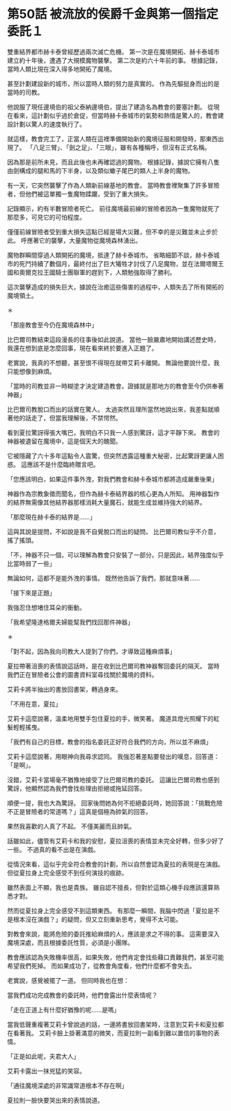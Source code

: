 # 第50話 被流放的侯爵千金與第一個指定委託１

雙重結界都市赫卡泰曾經歷過兩次滅亡危機。
第一次是在魔境開拓、赫卡泰城市建立約十年後，遭遇了大規模魔物襲擊。
第二次是約六十年前的事。
根據記錄，當時人類比現在深入得多地開拓了魔境。

甚至計劃建設新的城市，所以當時人類的努力是真實的。
作為先驅挺身而出的是當時的司教。

他說服了現任邊境伯的祖父泰納邊境伯，提出了建造名為教會的要塞計劃。
從現在看來，這計劃似乎過於倉促，但當時赫卡泰城市的氣勢和熱情是驚人的，教會建設計劃以驚人的速度執行了。

就這樣，教會完工了，正當人類在這裡準備開始新的魔境征服和開發時，那東西出現了。
「八足三臂」、「劍之足」、「三眼」，雖有各種稱呼，但沒有正式名稱。

因為那是前所未見，而且此後也未再確認過的魔物。
根據記錄，據說它擁有八隻由劍構成的腿和馬的下半身，以及類似蠍子尾巴的類人上半身的魔物。

有一天，它突然襲擊了作為人類新前線基地的教會。
當時教會裡聚集了許多冒險者，但他們被這單獨一隻魔物蹂躪，受到了重大損失。

記錄顯示，約有半數冒險者死亡。
前往魔境最前線的冒險者因為一隻魔物就死了那麼多，可見它的可怕程度。

僅僅前線冒險者受到重大損失這點已經是場大災難，但不幸的是災難並未止步於此。
呼應著它的襲擊，大量魔物從魔境森林湧出。

魔物群瞬間穿過人類開拓的魔境，抵達了赫卡泰城市。
省略細節不談，赫卡泰城市的死鬥持續了數個月，最終付出了巨大犧牲才討伐了八足魔物，並在法爾塔爾王國和奧爾克拉王國騎士團聯軍的趕到下，人類勉強取得了勝利。

這次襲擊造成的損失巨大，據說在治癒這些傷害的過程中，人類失去了所有開拓的魔境領土。

＊

「那座教會至今仍在魔境森林中」

比巴爾司教結束這段漫長的往事後如此說道。
當他一臉嚴肅地開始講述歷史時，我還在想到底是怎麼回事，現在看來終於要進入正題了。

老實說，我真的不想聽，甚至恨不得現在就帶艾莉卡離開。
無論他要說什麼，我只能想像到麻煩。

「當時的司教並非一時糊塗才決定建造教會。證據就是那地方的教會至今仍供奉著神器」

比巴爾司教脫口而出的話實在驚人。
太過突然且理所當然地說出來，我差點就順著他的話走了，但當我理解後，不禁愕然。

看到夏拉驚訝得張大嘴巴，我明白不只我一人感到驚訝，這才平靜下來。
教會的神器被遺留在魔境中，這是個天大的醜聞。

它被隱藏了六十多年這點令人震驚，但突然透露這種重大秘密，比起驚訝更讓人困惑。
這應該不是什麼臨終贈言吧。

「您應該明白，如果這件事外洩，對我們教會和赫卡泰城市都將造成嚴重後果」

神器作為宗教象徵而聞名，但作為赫卡泰結界器的核心更為人所知。
用神器製作的結界無需像其他結界器那樣消耗大量魔石，就能生成並維持強大的結界。

「那麼現在赫卡泰的結界是……」

這與其說是提問，不如說是我不自覺脫口而出的疑問。
比巴爾司教似乎不介意，搖了搖頭。

「不，神器不只一個，可以理解為教會只安裝了一部分。只是因此，結界強度似乎比當時弱了一些」

無論如何，這都不是能外洩的事情。
既然他告訴了我們，那就意味著……

「接下來是正題」

我強忍住想堵住耳朵的衝動。

「我希望隆達格爾夫婦能幫我們找回那件神器」

＊

「對不起，因為我向司教大人提到了你們，才導致這種麻煩事」

夏拉帶著沮喪的表情說這話時，是在收到比巴爾司教神器奪回委託的隔天。
當時我們正在冒險者公會的圖書資料室尋找關於魔境的資料。

艾莉卡將半抽出的書放回書架，轉過身來。

「不用在意，夏拉」

艾莉卡這麼說著，溫柔地用雙手包住夏拉的手，微笑著。
魔道具燈光照耀下的紅髮輕輕搖曳。

「我們有自己的目標，教會的指名委託正好符合我們的方向，所以並不麻煩」

艾莉卡這麼說著，用眼神向我尋求認同。
我強忍著差點要發出的嘆息，回答道：「是啊」。

沒錯，艾莉卡當場毫不猶豫地接受了比巴爾司教的委託。
這讓比巴爾司教也感到驚訝，他顯然認為我們會找些理由拒絕或拖延回答。

順便一提，我也大為驚訝。
回家後問她為何不拒絕委託時，她回答說：「挑戰危險不正是冒險者的常道嗎？」這真是個極為帥氣的回答。

果然我喜歡的人真了不起。
不僅美麗而且帥氣。

話雖如此，儘管有艾莉卡和我的安慰，夏拉沮喪的表情並未完全好轉，但多少好了一些。
不過真的看不出是在演戲。

從情況來看，這似乎完全符合教會的計劃，所以自然會認為夏拉的表現是在演戲。
但從夏拉身上完全感受不到任何演技的痕跡。

雖然表面上不顯，我也是貴族。
雖自認不擅長，但對於這類心機手段應該還算熟悉才對。

然而從夏拉身上完全感受不到這類東西。
有那麼一瞬間，我腦中閃過「夏拉是不是根本沒在演戲？」的疑問，但又立刻重新思考，覺得不太可能。

對教會來說，能將危險的委託推給麻煩的人，應該是求之不得的事。
這需要深入魔境深處，而且根據委託性質，必須是小團隊。

教會應該認為失敗機率很高，如果失敗，他們肯定會找些藉口責難我們，甚至可能希望我們死掉。
而如果成功了，從教會角度看，他們什麼都不會失去。

老實說，感覺被擺了一道。
但同時我也在想：

當我們成功完成教會的委託時，他們會露出什麼表情呢？

「走在正道上有什麼好猶豫的呢……是嗎」

當我低聲重複著艾莉卡曾說過的話，一邊將書放回書架時，注意到艾莉卡和夏拉都在看著我。
艾莉卡臉上掛著滿意的微笑，而夏拉則一副看到難以置信的事物的表情。

「正是如此呢，夫君大人」

艾莉卡露出一抹兇猛的笑容。

「通往魔境深處的非常識常道根本不存在啊」

夏拉則一臉快要哭出來的表情說道。